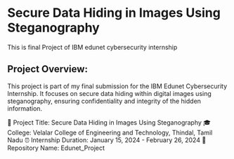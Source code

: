 # Secure Data Hiding in Images Using Steganography
This is final Project of IBM edunet cybersecurity internship

## Project Overview:
This project is part of my final submission for the IBM Edunet Cybersecurity Internship. It focuses on secure data hiding within digital images using steganography, ensuring confidentiality and integrity of the hidden information.

📝 Project Title: Secure Data Hiding in Images Using Steganography
🎓 College: Velalar College of Engineering and Technology, Thindal, Tamil Nadu
⏰ Internship Duration: January 15, 2024 - February 26, 2024
📂 Repository Name: Edunet_Project
